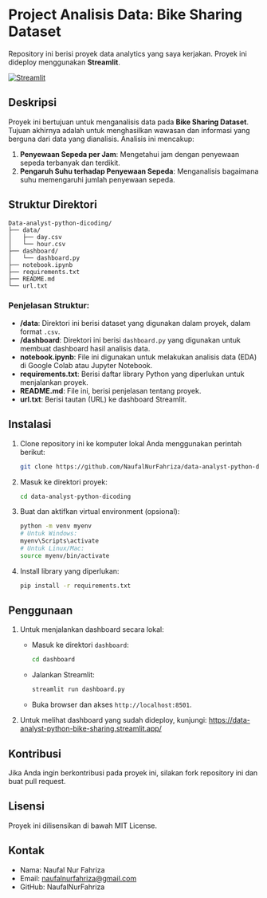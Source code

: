 # Project Analisis Data: Bike Sharing Dataset

Repository ini berisi proyek data analytics yang saya kerjakan. Proyek ini dideploy menggunakan **Streamlit**.

[![Streamlit](https://static.streamlit.io/badges/streamlit_badge_black_white.svg)](https://data-analyst-python-bike-sharing.streamlit.app/)

## Deskripsi
Proyek ini bertujuan untuk menganalisis data pada **Bike Sharing Dataset**. Tujuan akhirnya adalah untuk menghasilkan wawasan dan informasi yang berguna dari data yang dianalisis. Analisis ini mencakup:
1. **Penyewaan Sepeda per Jam**: Mengetahui jam dengan penyewaan sepeda terbanyak dan terdikit.
2. **Pengaruh Suhu terhadap Penyewaan Sepeda**: Menganalisis bagaimana suhu memengaruhi jumlah penyewaan sepeda.

## Struktur Direktori
```
Data-analyst-python-dicoding/
├── data/
│   ├── day.csv
│   └── hour.csv
├── dashboard/
│   └── dashboard.py
├── notebook.ipynb
├── requirements.txt
├── README.md
└── url.txt
```

### Penjelasan Struktur:
- **/data**: Direktori ini berisi dataset yang digunakan dalam proyek, dalam format `.csv`.
- **/dashboard**: Direktori ini berisi `dashboard.py` yang digunakan untuk membuat dashboard hasil analisis data.
- **notebook.ipynb**: File ini digunakan untuk melakukan analisis data (EDA) di Google Colab atau Jupyter Notebook.
- **requirements.txt**: Berisi daftar library Python yang diperlukan untuk menjalankan proyek.
- **README.md**: File ini, berisi penjelasan tentang proyek.
- **url.txt**: Berisi tautan (URL) ke dashboard Streamlit.

## Instalasi
1. Clone repository ini ke komputer lokal Anda menggunakan perintah berikut:
   ```bash
   git clone https://github.com/NaufalNurFahriza/data-analyst-python-dicoding.git
   ```

2. Masuk ke direktori proyek:
   ```bash
   cd data-analyst-python-dicoding
   ```

3. Buat dan aktifkan virtual environment (opsional):
   ```bash
   python -m venv myenv
   # Untuk Windows:
   myenv\Scripts\activate
   # Untuk Linux/Mac:
   source myenv/bin/activate
   ```

4. Install library yang diperlukan:
   ```bash
   pip install -r requirements.txt
   ```

## Penggunaan
1. Untuk menjalankan dashboard secara lokal:
   * Masuk ke direktori `dashboard`:
     ```bash
     cd dashboard
     ```

   * Jalankan Streamlit:
     ```bash
     streamlit run dashboard.py
     ```

   * Buka browser dan akses `http://localhost:8501`.

2. Untuk melihat dashboard yang sudah dideploy, kunjungi: https://data-analyst-python-bike-sharing.streamlit.app/

## Kontribusi
Jika Anda ingin berkontribusi pada proyek ini, silakan fork repository ini dan buat pull request.

## Lisensi
Proyek ini dilisensikan di bawah MIT License.

## Kontak
* Nama: Naufal Nur Fahriza
* Email: naufalnurfahriza@gmail.com
* GitHub: NaufalNurFahriza
